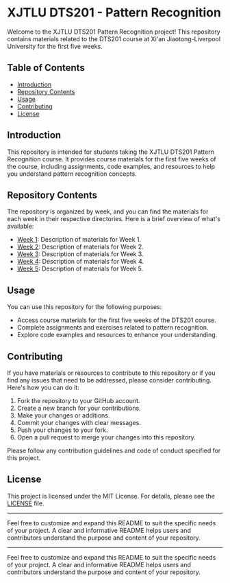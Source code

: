 # XJTLU DTS201 - Pattern Recognition

Welcome to the XJTLU DTS201 Pattern Recognition project! This repository contains materials related to the DTS201 course at Xi'an Jiaotong-Liverpool University for the first five weeks.

## Table of Contents

- [Introduction](#introduction)
- [Repository Contents](#repository-contents)
- [Usage](#usage)
- [Contributing](#contributing)
- [License](#license)

## Introduction

This repository is intended for students taking the XJTLU DTS201 Pattern Recognition course. It provides course materials for the first five weeks of the course, including assignments, code examples, and resources to help you understand pattern recognition concepts.

## Repository Contents

The repository is organized by week, and you can find the materials for each week in their respective directories. Here is a brief overview of what's available:

- [Week 1](week1/): Description of materials for Week 1.
- [Week 2](week2/): Description of materials for Week 2.
- [Week 3](week3/): Description of materials for Week 3.
- [Week 4](week4/): Description of materials for Week 4.
- [Week 5](week5/): Description of materials for Week 5.

## Usage

You can use this repository for the following purposes:

- Access course materials for the first five weeks of the DTS201 course.
- Complete assignments and exercises related to pattern recognition.
- Explore code examples and resources to enhance your understanding.

## Contributing

If you have materials or resources to contribute to this repository or if you find any issues that need to be addressed, please consider contributing. Here's how you can do it:

1. Fork the repository to your GitHub account.
2. Create a new branch for your contributions.
3. Make your changes or additions.
4. Commit your changes with clear messages.
5. Push your changes to your fork.
6. Open a pull request to merge your changes into this repository.

Please follow any contribution guidelines and code of conduct specified for this project.

## License

This project is licensed under the MIT License. For details, please see the [LICENSE](https://github.com/Xiangyu2141480/DTS201/blob/main/LICENSE) file.

---

Feel free to customize and expand this README to suit the specific needs of your project. A clear and informative README helps users and contributors understand the purpose and content of your repository.

---

Feel free to customize and expand this README to suit the specific needs of your project. A clear and informative README helps users and contributors understand the purpose and content of your repository.
